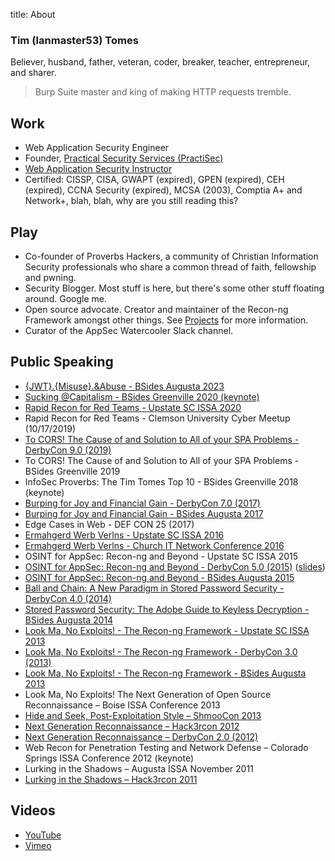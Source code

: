 title: About

### Tim (lanmaster53) Tomes

Believer, husband, father, veteran, coder, breaker, teacher, entrepreneur, and sharer.

> Burp Suite master and king of making HTTP requests tremble.

## Work

- Web Application Security Engineer
- Founder, [Practical Security Services (PractiSec)](https://www.practisec.com)
- [Web Application Security Instructor](https://www.practisec.com/training/)
- Certified: CISSP, CISA, GWAPT (expired), GPEN (expired), CEH (expired), CCNA Security (expired), MCSA (2003), Comptia A+ and Network+, blah, blah, why are you still reading this?

## Play

- Co-founder of Proverbs Hackers, a community of Christian Information Security professionals who share a common thread of faith, fellowship and pwning.
- Security Blogger. Most stuff is here, but there's some other stuff floating around. Google me.
- Open source advocate. Creator and maintainer of the Recon-ng Framework amongst other things. See [Projects](/projects/) for more information.
- Curator of the AppSec Watercooler Slack channel.

## Public Speaking

- [{JWT}.{Misuse}.&Abuse - BSides Augusta 2023](https://www.youtube.com/watch?v=3_7hv3cvdTg)
- [Sucking @Capitalism - BSides Greenville 2020 (keynote)](https://www.youtube.com/watch?v=l9JUP6fkenY)
- [Rapid Recon for Red Teams - Upstate SC ISSA 2020](https://speakerdeck.com/lanmaster53/rapid-recon-for-red-teams)
- Rapid Recon for Red Teams - Clemson University Cyber Meetup (10/17/2019)
- [To CORS! The Cause of and Solution to All of your SPA Problems - DerbyCon 9.0 (2019)](https://youtu.be/tH-HG4b4GYQ)
- To CORS! The Cause of and Solution to All of your SPA Problems - BSides Greenville 2019
- InfoSec Proverbs: The Tim Tomes Top 10 - BSides Greenville 2018 (keynote)
- [Burping for Joy and Financial Gain - DerbyCon 7.0 (2017)](https://youtu.be/U41D_d4JQLs)
- [Burping for Joy and Financial Gain - BSides Augusta 2017](https://youtu.be/nJ5Zw5LyqV0)
- Edge Cases in Web - DEF CON 25 (2017)
- [Ermahgerd Werb Verlns - Upstate SC ISSA 2016](https://speakerdeck.com/lanmaster53/ermahgerd-werb-verlns)
- [Ermahgerd Werb Verlns - Church IT Network Conference 2016](https://speakerdeck.com/lanmaster53/ermahgerd-werb-verlns)
- OSINT for AppSec: Recon-ng and Beyond - Upstate SC ISSA 2015
- [OSINT for AppSec: Recon-ng and Beyond - DerbyCon 5.0 (2015)](https://youtu.be/zgz6QYpdzT8) ([slides](https://speakerdeck.com/lanmaster53/osint-for-appsec-recon-ng-and-beyond))
- [OSINT for AppSec: Recon-ng and Beyond - BSides Augusta 2015](https://youtu.be/hWgxvb2Se78)
- [Ball and Chain: A New Paradigm in Stored Password Security - DerbyCon 4.0 (2014)](https://youtu.be/GfyM8lFkjo8)
- [Stored Password Security: The Adobe Guide to Keyless Decryption - BSides Augusta 2014](https://youtu.be/C1UqwC0SZ7c)
- [Look Ma, No Exploits! - The Recon-ng Framework - Upstate SC ISSA 2013](https://speakerdeck.com/lanmaster53/look-ma-no-exploits-the-recon-ng-framework)
- [Look Ma, No Exploits! - The Recon-ng Framework - DerbyCon 3.0 (2013)](https://youtu.be/vkmNTNl6urw)
- [Look Ma, No Exploits! - The Recon-ng Framework - BSides Augusta 2013](https://youtu.be/DtaucOTXfZY)
- Look Ma, No Exploits! The Next Generation of Open Source Reconnaissance – Boise ISSA Conference 2013
- [Hide and Seek, Post-Exploitation Style – ShmooCon 2013](https://youtu.be/VJTrRMqHU5U)
- [Next Generation Reconnaissance – Hack3rcon 2012](https://youtu.be/jsmiJQ2dbw4)
- [Next Generation Reconnaissance – DerbyCon 2.0 (2012)](https://youtu.be/RCWZcEztNT8)
- Web Recon for Penetration Testing and Network Defense – Colorado Springs ISSA Conference 2012 (keynote)
- Lurking in the Shadows – Augusta ISSA November 2011
- [Lurking in the Shadows – Hack3rcon 2011](https://youtu.be/ant3ir9cRME)

## Videos

- [YouTube](https://www.youtube.com/user/lanmaster53)
- [Vimeo](https://vimeo.com/lanmaster53)
